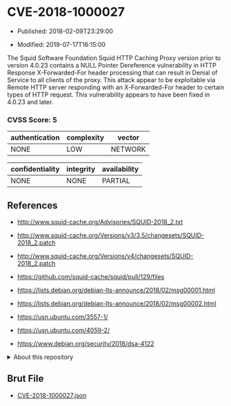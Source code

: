 # CVE-2018-1000027

- Published: 2018-02-09T23:29:00

- Modified: 2019-07-17T16:15:00

The Squid Software Foundation Squid HTTP Caching Proxy version prior to version 4.0.23 contains a NULL Pointer Dereference vulnerability in HTTP Response X-Forwarded-For header processing that can result in Denial of Service to all clients of the proxy. This attack appear to be exploitable via Remote HTTP server responding with an X-Forwarded-For header to certain types of HTTP request. This vulnerability appears to have been fixed in 4.0.23 and later.

### CVSS Score: **5**

| authentication | complexity | vector |
| --- | --- | --- |
| NONE | LOW | NETWORK |

| confidentiality | integrity | availability |
| --- | --- | --- |
| NONE | NONE | PARTIAL |

## References

* http://www.squid-cache.org/Advisories/SQUID-2018_2.txt

* http://www.squid-cache.org/Versions/v3/3.5/changesets/SQUID-2018_2.patch

* http://www.squid-cache.org/Versions/v4/changesets/SQUID-2018_2.patch

* https://github.com/squid-cache/squid/pull/129/files

* https://lists.debian.org/debian-lts-announce/2018/02/msg00001.html

* https://lists.debian.org/debian-lts-announce/2018/02/msg00002.html

* https://usn.ubuntu.com/3557-1/

* https://usn.ubuntu.com/4059-2/

* https://www.debian.org/security/2018/dsa-4122

<details>
<summary>About this repository</summary> 

  This repository is part of the project [Live Hack CVE](https://github.com/Live-Hack-CVE). Main website can be found [www.live-hack.org](https://www.live-hack.org) 
  
  Made by [Sn0wAlice](https://github.com/Sn0wAlice) for the people that care about security and need to have a feed of the latest CVEs. Hope you enjoy it, don't forget to star the repo and follow me on [Twitter](https://twitter.com/Sn0wAlice) and [Github](https://github.com/Sn0wAlice). And that is my [personnal website](https://www.alice-snow.me/)

  - [Home Page](https://github.com/Live-Hack-CVE)
  - [Framework](https://github.com/Live-Hack-CVE/cve-framework)
  - [CVE database](https://github.com/Live-Hack-CVE/full_database)
  - [Changelog](https://github.com/Live-Hack-CVE/Changelog)
</details>

## Brut File

* [CVE-2018-1000027.json](https://raw.githubusercontent.com/Live-Hack-CVE/full_database/main/cves/2018/CVE-2018-1000027.json)

